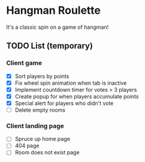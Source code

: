 # Hangman Roulette
It's a classic spin on a game of hangman!



## TODO List (temporary)

### Client game
- [X] Sort players by points
- [X] Fix wheel spin animation when tab is inactive
- [X] Implement countdown timer for votes > 3 players
- [X] Create popup for when players accumulate points
- [X] Special alert for players who didn't vote
- [ ] Delete empty rooms

### Client landing page
- [ ] Spruce up home page
- [ ] 404 page
- [ ] Room does not exist page